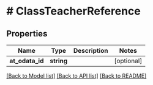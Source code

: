 # # ClassTeacherReference

## Properties

Name | Type | Description | Notes
------------ | ------------- | ------------- | -------------
**at_odata_id** | **string** |  | [optional]

[[Back to Model list]](../../README.md#models) [[Back to API list]](../../README.md#endpoints) [[Back to README]](../../README.md)
